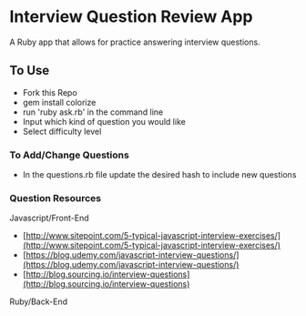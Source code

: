 # Interview Question Review App
A Ruby app that allows for practice answering interview questions.

## To Use
  - Fork this Repo
  - gem install colorize
  - run 'ruby ask.rb' in the command line
  - Input which kind of question you would like
  - Select difficulty level

### To Add/Change Questions
  - In the questions.rb file update the desired hash to include new questions

### Question Resources
Javascript/Front-End

- [http://www.sitepoint.com/5-typical-javascript-interview-exercises/](http://www.sitepoint.com/5-typical-javascript-interview-exercises/)
- [https://blog.udemy.com/javascript-interview-questions/](https://blog.udemy.com/javascript-interview-questions/)
- [http://blog.sourcing.io/interview-questions](http://blog.sourcing.io/interview-questions)

Ruby/Back-End
